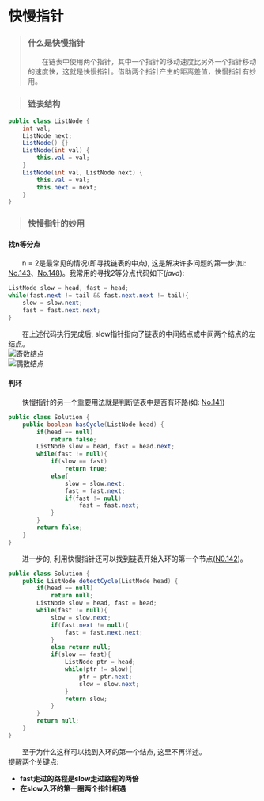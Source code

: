 # 快慢指针

> ### 什么是快慢指针  
> &emsp;&emsp;在链表中使用两个指针，其中一个指针的移动速度比另外一个指针移动的速度快，这就是快慢指针。借助两个指针产生的距离差值，快慢指针有妙用。 

> ### 链表结构  
```java
public class ListNode {
    int val;
    ListNode next;
    ListNode() {}
    ListNode(int val) { 
        this.val = val; 
    }
    ListNode(int val, ListNode next) { 
        this.val = val; 
        this.next = next; 
    }
}
```
> ### 快慢指针的妙用
#### 找n等分点  
&emsp;&emsp;n = 2是最常见的情况(即寻找链表的中点), 这是解决许多问题的第一步(如: [No.143](https://leetcode-cn.com/problems/reorder-list/)、[No.148](https://leetcode-cn.com/problems/sort-list/))。我常用的寻找2等分点代码如下(*java*):  
```java
ListNode slow = head, fast = head;
while(fast.next != tail && fast.next.next != tail){
    slow = slow.next;
    fast = fast.next.next;
}
```
&emsp;&emsp;在上述代码执行完成后, slow指针指向了链表的中间结点或中间两个结点的左结点。  
![奇数结点](..SF_O.png)  
![偶数结点](..SF_E.png)  
#### 判环  
&emsp;&emsp;快慢指针的另一个重要用法就是判断链表中是否有环路(如: [No.141](https://leetcode-cn.com/problems/linked-list-cycle/))  
```java
public class Solution {
    public boolean hasCycle(ListNode head) {
        if(head == null)
            return false;
        ListNode slow = head, fast = head.next;
        while(fast != null){
            if(slow == fast)
                return true;
            else{
                slow = slow.next;
                fast = fast.next;
                if(fast != null)
                    fast = fast.next;
            }
        }
        return false;
    }
}
```
&emsp;&emsp;进一步的, 利用快慢指针还可以找到链表开始入环的第一个节点([N0.142](https://leetcode-cn.com/problems/linked-list-cycle-ii/))。
```java
public class Solution {
    public ListNode detectCycle(ListNode head) {
        if(head == null)
            return null;
        ListNode slow = head, fast = head;
        while(fast != null){
            slow = slow.next;
            if(fast.next != null){
                fast = fast.next.next;
            }
            else return null;
            if(slow == fast){
                ListNode ptr = head;
                while(ptr != slow){
                    ptr = ptr.next;
                    slow = slow.next;
                }
                return slow;
            }
        }
        return null;
    }
}
```
&emsp;&emsp;至于为什么这样可以找到入环的第一个结点, 这里不再详述。  
提醒两个关键点:
* **fast走过的路程是slow走过路程的两倍**  
* **在slow入环的第一圈两个指针相遇**
